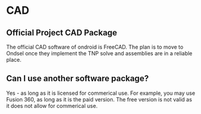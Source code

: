 # CAD
## Official Project CAD Package
The official CAD software of ondroid is FreeCAD. The plan is to move to Ondsel once they implement the TNP solve and assemblies are in a reliable place.

## Can I use another software package?
Yes - as long as it is licensed for commerical use. For example, you may use Fusion 360, as long as it is the paid version. The free version is not valid as it does not allow for commerical use.
